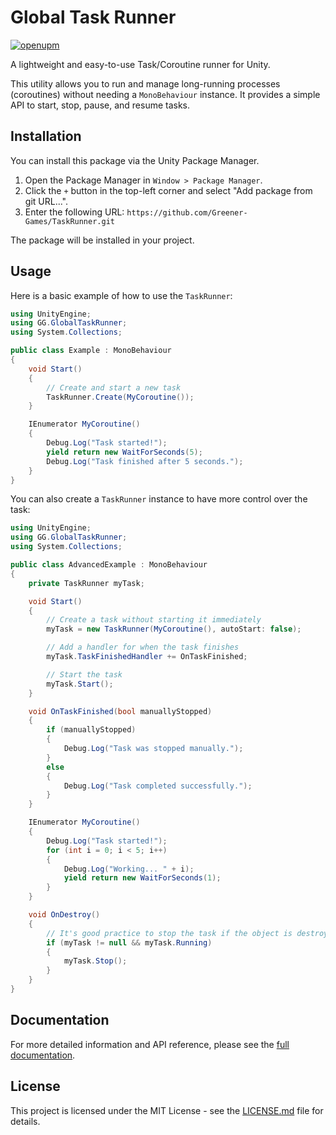 # Global Task Runner

[![openupm](https://img.shields.io/npm/v/com.greener-games.global-task-runner?label=openupm&registry_uri=https://package.openupm.com)](https://openupm.com/packages/com.greener-games.global-task-runner/)

A lightweight and easy-to-use Task/Coroutine runner for Unity.

This utility allows you to run and manage long-running processes (coroutines) without needing a `MonoBehaviour` instance. It provides a simple API to start, stop, pause, and resume tasks.

## Installation

You can install this package via the Unity Package Manager.

1.  Open the Package Manager in `Window > Package Manager`.
2.  Click the `+` button in the top-left corner and select "Add package from git URL...".
3.  Enter the following URL: `https://github.com/Greener-Games/TaskRunner.git`

The package will be installed in your project.

## Usage

Here is a basic example of how to use the `TaskRunner`:

```csharp
using UnityEngine;
using GG.GlobalTaskRunner;
using System.Collections;

public class Example : MonoBehaviour
{
    void Start()
    {
        // Create and start a new task
        TaskRunner.Create(MyCoroutine());
    }

    IEnumerator MyCoroutine()
    {
        Debug.Log("Task started!");
        yield return new WaitForSeconds(5);
        Debug.Log("Task finished after 5 seconds.");
    }
}
```

You can also create a `TaskRunner` instance to have more control over the task:

```csharp
using UnityEngine;
using GG.GlobalTaskRunner;
using System.Collections;

public class AdvancedExample : MonoBehaviour
{
    private TaskRunner myTask;

    void Start()
    {
        // Create a task without starting it immediately
        myTask = new TaskRunner(MyCoroutine(), autoStart: false);

        // Add a handler for when the task finishes
        myTask.TaskFinishedHandler += OnTaskFinished;

        // Start the task
        myTask.Start();
    }

    void OnTaskFinished(bool manuallyStopped)
    {
        if (manuallyStopped)
        {
            Debug.Log("Task was stopped manually.");
        }
        else
        {
            Debug.Log("Task completed successfully.");
        }
    }

    IEnumerator MyCoroutine()
    {
        Debug.Log("Task started!");
        for (int i = 0; i < 5; i++)
        {
            Debug.Log("Working... " + i);
            yield return new WaitForSeconds(1);
        }
    }

    void OnDestroy()
    {
        // It's good practice to stop the task if the object is destroyed
        if (myTask != null && myTask.Running)
        {
            myTask.Stop();
        }
    }
}
```

## Documentation

For more detailed information and API reference, please see the [full documentation](https://greener-games.github.io/TaskRunner/).

## License

This project is licensed under the MIT License - see the [LICENSE.md](LICENSE.md) file for details.
